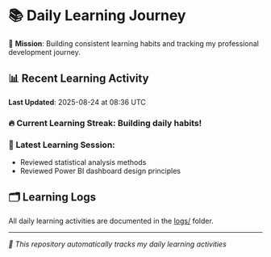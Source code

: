 # 📚 Daily Learning Journey

🎯 **Mission**: Building consistent learning habits and tracking my professional development journey.

## 📊 Recent Learning Activity

**Last Updated**: 2025-08-24 at 08:36 UTC

### 🔥 Current Learning Streak: Building daily habits!

### 📝 Latest Learning Session:
- Reviewed statistical analysis methods
- Reviewed Power BI dashboard design principles

## 🗂️ Learning Logs

All daily learning activities are documented in the [logs/](./logs/) folder.

---
*🤖 This repository automatically tracks my daily learning activities*
